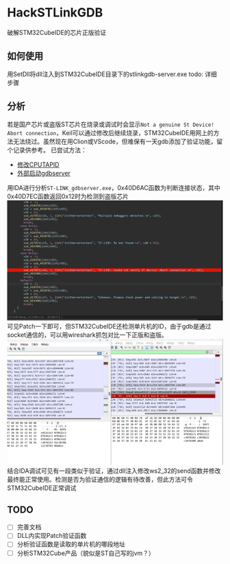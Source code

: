 # HackSTLinkGDB
破解STM32CubeIDE的芯片正版验证

## 如何使用
用SetDll将dll注入到STM32CubeIDE目录下的stlinkgdb-server.exe
todo: 详细步骤

## 分析
若是国产芯片或盗版ST芯片在烧录或调试时会显示`Not a genuine St Device! Abort connection`，Keil可以通过修改后继续烧录，STM32CubeIDE用网上的方法无法绕过。虽然现在用Clion或VScode，但难保有一天gdb添加了验证功能，留个记录供参考。
已尝试方法：
- [修改CPUTAPID](https://electronics.stackexchange.com/questions/681952/how-to-make-new-versions-of-stm32cubeide-1-9-to-debug-fake-stm32-chips)
- [外部启动gdbserver](https://www.cnblogs.com/DragonStart/p/12199455.html)  
  
用IDA进行分析`ST-LINK_gdbserver.exe`，0x40D6AC函数为判断连接状态，其中0x40D7EC函数返回0x12时为检测到盗版芯片  
![](docs/image/2023-10-24-00-27-24.png)  
可见Patch一下即可，但STM32CubeIDE还检测单片机的ID，由于gdb是通过socket通信的，可以用wireshark抓包对比一下正版和盗版。  
![](docs/image/2023-10-24-00-36-12.png)  
结合IDA调试可见有一段类似于验证，通过dll注入修改ws2_32的send函数并修改最终能正常使用。检测是否为验证通信的逻辑有待改善，但此方法可令STM32CubeIDE正常调试  

## TODO
- [ ] 完善文档
- [ ] DLL内实现Patch验证函数
- [ ] 分析验证函数是读取的单片机的哪段地址
- [ ] 分析STM32Cube产品（貌似是ST自己写的jvm？）
